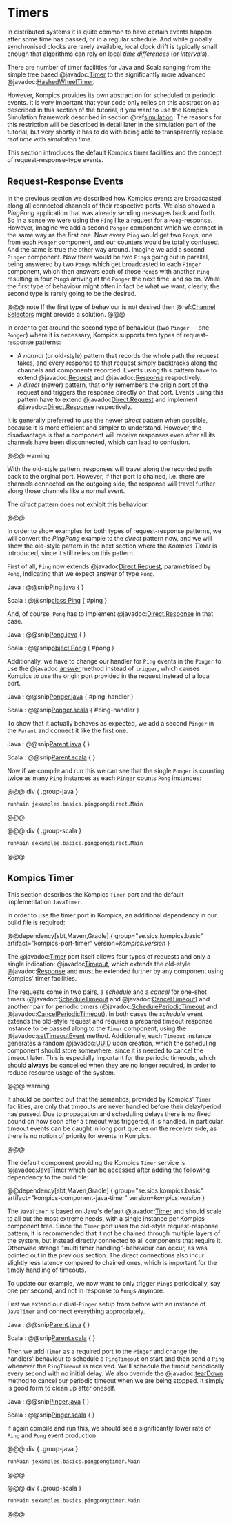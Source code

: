 
Timers
======
In distributed systems it is quite common to have certain events happen after some time has passed, or in a regular schedule. And while globally synchronised clocks are rarely available, local clock drift is typically small enough that algorithms can rely on local *time differences* (or *intervals*).

There are number of timer facilities for Java and Scala ranging from the simple tree based @javadoc:[Timer](java.util.Timer) to the significantly more advanced @javadoc:[HashedWheelTimer](io.netty.util.HashedWheelTimer).

However, Kompics provides its own abstraction for scheduled or periodic events. It is very important that your code only relies on this abstraction as described in this section of the tutorial, if you want to use the Kompics Simulation framework described in section @ref[simulation](simulation/index.md). The reasons for this restriction will be described in detail later in the simulation part of the tutorial, but very shortly it has to do with being able to transparently replace *real time* with *simulation time*.

This section introduces the default Kompics timer facilities and the concept of request-response-type events.

Request-Response Events
-----------------------
In the previous section we described how Kompics events are broadcasted along all connected channels of their respective ports. We also showed a *PingPong*  application that was already sending messages back and forth. So in a sense we were using the `Ping` like a request for a `Pong`-response. However, imagine we add a second ``Ponger`` component which we connect in the same way as the first one. Now every `Ping` would get two `Pong`s, one from each `Ponger` component, and our counters would be totally confused. And the same is true the other way around. Imagine we add a second `Pinger` component. Now there would be two `Ping`s going out in parallel, being answered by two `Pong`s which get broadcasted to each `Pinger` component, which then answers each of those `Pong`s with another `Ping` resulting in four `Ping`s arriving at the `Ponger` the next time, and so on. While the first type of behaviour might often in fact be what we want, clearly, the second type is rarely going to be the desired.

@@@ note
If the first type of behaviour is not desired then @ref:[Channel Selectors](networking/virtual/index.md#channel-selectors) might provide a solution.
@@@

In order to get around the second type of behaviour (two `Pinger` -- one `Ponger`) where it is necessary, Kompics supports two types of request-response patterns: 

* A *normal* (or old-style) pattern that records the whole path the request takes, and every response to that request simply backtracks along the channels and components recorded. Events using this pattern have to extend @javadoc:[Request](se.sics.kompics.Request) and @javadoc:[Response](se.sics.kompics.Response) respectively.
* A *direct* (newer) pattern, that only remembers the origin port of the request and triggers the response directly on that port. Events using this pattern have to extend @javadoc[Direct.Request](se.sics.kompics.Direct.Request) and implement @javadoc:[Direct.Response](se.sics.kompics.Direct.Response) respectively.

It is generally preferred to use the newer *direct* pattern when possible, because it is more efficient and simpler to understand. However, the disadvantage is that a component will receive responses even after all its channels have been disconnected, which can lead to confusion.

@@@ warning

With the old-style pattern, responses will travel along the recorded path back to the orginal port. However, if that port is chained, i.e. there are channels connected on the outgoing side, the response will travel further along those channels like a normal event.

The *direct* pattern does not exhibit this behaviour.

@@@

In order to show examples for both types of request-response patterns, we will convert the *PingPong* example to the *direct* pattern now, and we will show the old-style pattern in the next section where the *Kompics Timer* is introduced, since it still relies on this pattern.

First of all, `Ping` now extends @javadoc[Direct.Request](se.sics.kompics.Direct.Request), parametrised by `Pong`, indicating that we expect answer of type `Pong`.

Java
:	@@snip[Ping.java](/docs/src/main/java/jexamples/basics/pingpongdirect/Ping.java) { }

Scala
:	@@snip[class Ping](/docs/src/main/scala/sexamples/basics/pingpongdirect/PingPongPort.scala) { #ping }


And, of course, `Pong` has to implement @javadoc:[Direct.Response](se.sics.kompics.Direct.Response) in that case.

Java
:	@@snip[Pong.java](/docs/src/main/java/jexamples/basics/pingpongdirect/Pong.java) { }

Scala
:	@@snip[object Pong](/docs/src/main/scala/sexamples/basics/pingpongdirect/PingPongPort.scala) { #pong }

Additionally, we have to change our handler for `Ping` events in the `Ponger` to use the @javadoc:[answer](se.sics.kompics.ComponentDefinition#answer) method instead of `trigger`, which causes Kompics to use the origin port provided in the request instead of a local port.

Java
:	@@snip[Ponger.java](/docs/src/main/java/jexamples/basics/pingpongdirect/Ponger.java) { #ping-handler }

Scala
:	@@snip[Ponger.scala](/docs/src/main/scala/sexamples/basics/pingpongdirect/Ponger.scala) { #ping-handler }

To show that it actually behaves as expected, we add a second `Pinger` in the `Parent` and connect it like the first one.

Java
:	@@snip[Parent.java](/docs/src/main/java/jexamples/basics/pingpongdirect/Parent.java) {  }

Scala
:	@@snip[Parent.scala](/docs/src/main/scala/sexamples/basics/pingpongdirect/Parent.scala) { }


Now if we compile and run this we can see that the single `Ponger` is counting twice as many `Ping` instances as each `Pinger` counts `Pong` instances:

@@@ div { .group-java }
```bash
runMain jexamples.basics.pingpongdirect.Main
```
@@@

@@@ div { .group-scala }
```bash
runMain sexamples.basics.pingpongdirect.Main
```
@@@



Kompics Timer
-------------
This section describes the Kompics `Timer` port and the default implementation `JavaTimer`.

In order to use the timer port in Kompics, an additional dependency in our build file is required:

@@dependency[sbt,Maven,Gradle] {
  group="se.sics.kompics.basic"
  artifact="kompics-port-timer"
  version=$kompics.version$
}

The @javadoc:[Timer](se.sics.kompics.timer.Timer) port itself allows four types of requests and only a single indication: @javadoc[Timeout](se.sics.kompics.timer.Timeout), which extends the old-style @javadoc:[Response](se.sics.kompics.Response) and must be extended further by any component using Kompics' timer facilities.

The requests come in two pairs, a *schedule* and a *cancel* for one-shot timers (@javadoc:[ScheduleTimeout](se.sics.kompics.timer.ScheduleTimeout) and @javadoc:[CancelTimeout](se.sics.kompics.timer.CancelTimeout)) and anotherr pair for periodic timers (@javadoc:[SchedulePeriodicTimeout](se.sics.kompics.timer.SchedulePeriodicTimeout) and @javadoc:[CancelPeriodicTimeout](se.sics.kompics.timer.CancelPeriodicTimeout)). In both cases the *schedule* event extends the old-style request and requires a prepared timeout response instance to be passed along to the `Timer` component, using the @javadoc:[setTimeoutEvent](se.sics.kompics.timer.ScheduleTimeout#setTimeoutEvent(se.sics.kompics.timer.Timeout)) method. Additionally, each `Timeout` instance generates a random @javadoc:[UUID](java.util.UUID) upon creation, which the scheduling component should store somewhere, since it is needed to cancel the timeout later. This is especially important for the periodic timeouts, which should **always** be cancelled when they are no longer required, in order to reduce resource usage of the system.

@@@ warning

It should be pointed out that the semantics, provided by Kompics' `Timer` facilities, are only that timeouts are never handled before their delay/period has passed. Due to propagation and scheduling delays there is no fixed bound on how soon after a timeout was triggered, it is handled. In particular, timeout events can be caught in long port queues on the receiver side, as there is no notion of priority for events in Kompics. 

@@@

The default component providing the Kompics `Timer` service is @javadoc:[JavaTimer](se.sics.kompics.timer.java.JavaTimer) which can be accessed after adding the following dependency to the build file:

@@dependency[sbt,Maven,Gradle] {
  group="se.sics.kompics.basic"
  artifact="kompics-component-java-timer"
  version=$kompics.version$
}

The `JavaTimer` is based on Java's default @javadoc:[Timer](java.util.Timer) and should scale to all but the most extreme needs, with a single instance per Kompics component tree. Since the `Timer` port uses the old-style request-response pattern, it is recommended that it not be chained through multiple layers of the system, but instead directly connected to all components that require it. Otherwise strange "multi timer handling"-behaviour can occur, as was pointed out in the previous section. The direct connections also incur slightly less latency compared to chained ones, which is important for the timely handling of timeouts.


To update our example, we now want to only trigger `Ping`s periodically, say one per second, and not in response to `Pong`s anymore. 

First we extend our dual-`Pinger` setup from before with an instance of `JavaTimer` and connect everything appropriately.

Java
:	@@snip[Parent.java](/docs/src/main/java/jexamples/basics/pingpongtimer/Parent.java) {  }

Scala
:	@@snip[Parent.scala](/docs/src/main/scala/sexamples/basics/pingpongtimer/Parent.scala) { }

Then we add `Timer` as a required port to the `Pinger` and change the handlers' behaviour to schedule a `PingTimeout` on start and then send a `Ping` whenever the `PingTimeout` is received. We'll schedule the timout periodically every second with no initial delay. We also override the @javadoc:[tearDown](se.sics.kompics.ComponentDefinition#tearDown) method to cancel our periodic timeout when we are being stopped. It simply is good form to clean up after oneself.

Java
:	@@snip[Pinger.java](/docs/src/main/java/jexamples/basics/pingpongtimer/Pinger.java) {  }

Scala
:	@@snip[Pinger.scala](/docs/src/main/scala/sexamples/basics/pingpongtimer/Pinger.scala) { }

If again compile and run this, we should see a significantly lower rate of `Ping` and `Pong` event production:

@@@ div { .group-java }
```bash
runMain jexamples.basics.pingpongtimer.Main
```
@@@

@@@ div { .group-scala }
```bash
runMain sexamples.basics.pingpongtimer.Main
```
@@@

